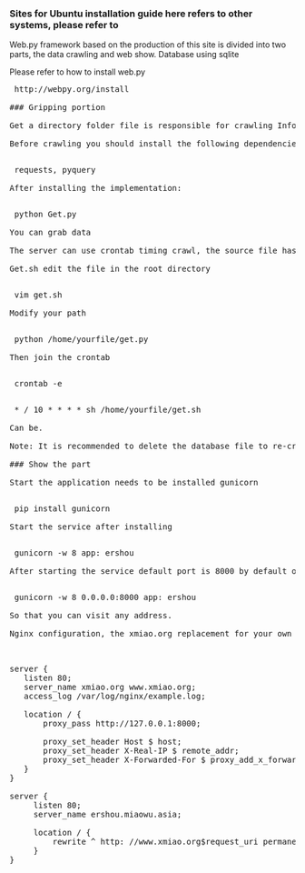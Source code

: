 ### Sites for Ubuntu installation guide here refers to other systems, please refer to 

Web.py framework based on the production of this site is divided into two parts, the data crawling and web show. Database using sqlite 

Please refer to how to install web.py 

<pre> http://webpy.org/install </ pre> 

### Gripping portion 

Get a directory folder file is responsible for crawling Information 

Before crawling you should install the following dependencies: 

<pre> requests, pyquery </ pre> 

After installing the implementation: 

<pre> python Get.py </ pre> 

You can grab data 

The server can use crontab timing crawl, the source file has been written only as follows sh 

Get.sh edit the file in the root directory 

<pre> vim get.sh </ pre> 

Modify your path 

<pre> python /home/yourfile/get.py </ pre> 

Then join the crontab 

<pre> crontab -e </ pre> 

<pre> * / 10 * * * * sh /home/yourfile/get.sh </ pre> 

Can be. 

Note: It is recommended to delete the database file to re-crawl. 

### Show the part 

Start the application needs to be installed gunicorn 

<pre> pip install gunicorn </ pre> 

Start the service after installing 

<pre> gunicorn -w 8 app: ershou </ pre> 

After starting the service default port is 8000 by default only allow 127.0.0.1 access is only allowed to access the machine. Debugging when you can add the following parameters 

<pre> gunicorn -w 8 0.0.0.0:8000 app: ershou </ pre> 

So that you can visit any address. 

Nginx configuration, the xmiao.org replacement for your own domain name on it. 

<pre> 
server {
   listen 80; 
   server_name xmiao.org www.xmiao.org; 
   access_log /var/log/nginx/example.log; 

   location / {
       proxy_pass http://127.0.0.1:8000; 

       proxy_set_header Host $ host; 
       proxy_set_header X-Real-IP $ remote_addr; 
       proxy_set_header X-Forwarded-For $ proxy_add_x_forwarded_for; 
   } 
} 

server {
     listen 80; 
     server_name ershou.miaowu.asia; 

     location / {
         rewrite ^ http: //www.xmiao.org$request_uri permanent;? 
     } 
} 
</ pre>
